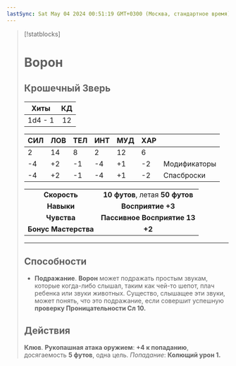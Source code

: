 ```yaml
---
lastSync: Sat May 04 2024 00:51:19 GMT+0300 (Москва, стандартное время)
---
```

> [!statblocks]
> # Ворон
>Крошечный Зверь 
>---
>| Хиты | КД |
>| :---: | :---: |
>| 1d4 - 1 | 12 |
>
>| **СИЛ** | **ЛОВ** | **ТЕЛ** | **ИНТ** | **МУД** | **ХАР** | |
>| ------ | ------- | ------ | ------ | ------- | ------ | ------ |
>| 2 | 14 | 8 | 2 | 12 | 6 | |
>| -4 | +2 | -1 | -4 | +1 | -2 | Модификаторы |
>| -4 | +2 | -1 | -4 | +1 | -2 | Спасброски |
>
>| | |
>| :---: | :---: |
>| **Скорость** | **10 футов**, летая  **50 футов** |
>| **Навыки** | **Восприятие +3** |
>| **Чувства** | **Пассивное Восприятие 13** |
>| **Бонус Мастерства** | **+2** |
>---
>## Способности
>- **Подражание**. **Ворон** может подражать простым звукам, которые когда-либо слышал, таким как чей-то шепот, плач ребенка или звуки животных. Существо, слышащее эти звуки, может понять, что это подражание, если совершит успешную **проверку Проницательности Сл 10.**
> ## Действия
>**Клюв**. **Рукопашная атака оружием**: **+4 к попаданию**, досягаемость **5 футов**, одна цель. _Попадание_: **Колющий урон 1.**
